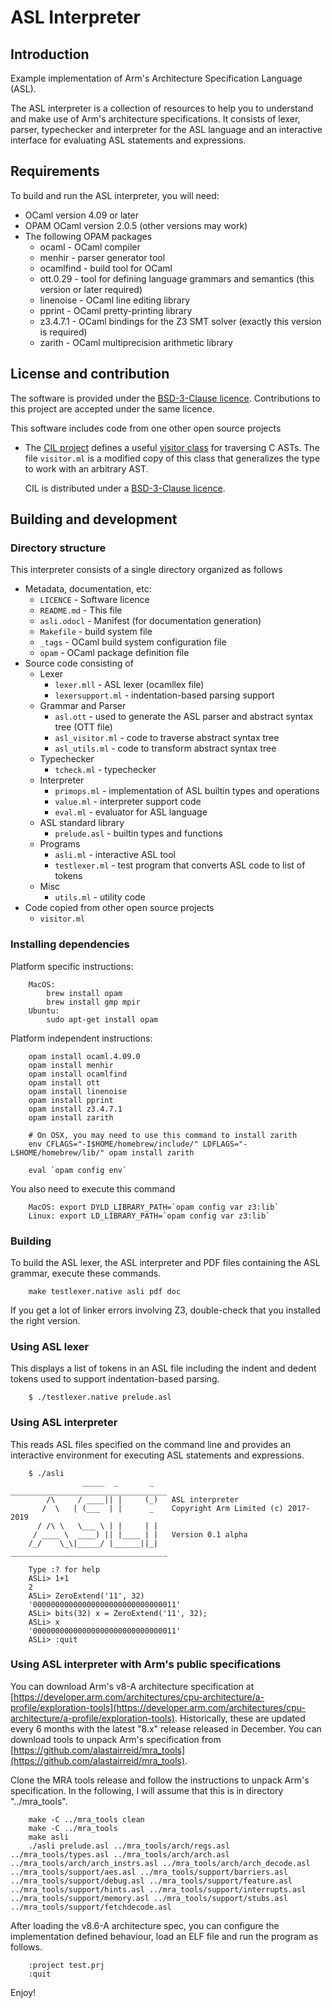 # ASL Interpreter

## Introduction

Example implementation of Arm's Architecture Specification Language (ASL).

The ASL interpreter is a collection of resources to help you to
understand and make use of Arm's architecture specifications.
It consists of lexer, parser, typechecker and interpreter for the ASL language
and an interactive interface for evaluating ASL statements and expressions.

## Requirements

To build and run the ASL interpreter, you will need:

  * OCaml version 4.09 or later
  * OPAM OCaml version 2.0.5 (other versions may work)
  * The following OPAM packages
      * ocaml     - OCaml compiler
      * menhir    - parser generator tool
      * ocamlfind - build tool for OCaml
      * ott.0.29  - tool for defining language grammars and semantics (this version or later required)
      * linenoise - OCaml line editing library
      * pprint    - OCaml pretty-printing library
      * z3.4.7.1  - OCaml bindings for the Z3 SMT solver (exactly this version is required)
      * zarith    - OCaml multiprecision arithmetic library

## License and contribution

The software is provided under the [BSD-3-Clause licence](https://spdx.org/licenses/BSD-3-Clause.html).
Contributions to this project are accepted under the same licence.

This software includes code from one other open source projects

 * The [CIL project](https://people.eecs.berkeley.edu/~necula/cil/)
   defines a useful
   [visitor class](https://github.com/cil-project/cil/blob/936b04103eb573f320c6badf280e8bb17f6e7b26/src/cil.ml#L931)
   for traversing C ASTs.
   The file `visitor.ml` is a modified copy of this class that generalizes
   the type to work with an arbitrary AST.

   CIL is distributed under a [BSD-3-Clause licence](https://github.com/cil-project/cil/blob/develop/LICENSE).


## Building and development

### Directory structure

This interpreter consists of a single directory organized as follows

  * Metadata, documentation, etc:
      * `LICENCE`             - Software licence
      * `README.md`           - This file
      * `asli.odocl`          - Manifest (for documentation generation)
      * `Makefile`            - build system file
      * `_tags`               - OCaml build system configuration file
      * `opam`                - OCaml package definition file
  * Source code consisting of
      * Lexer
          * `lexer.mll`       - ASL lexer (ocamllex file)
          * `lexersupport.ml` - indentation-based parsing support
      * Grammar and Parser
          * `asl.ott`         - used to generate the ASL parser and abstract syntax tree (OTT file)
          * `asl_visitor.ml`  - code to traverse abstract syntax tree
          * `asl_utils.ml`    - code to transform abstract syntax tree
      * Typechecker
          * `tcheck.ml`       - typechecker
      * Interpreter
          * `primops.ml`      - implementation of ASL builtin types and operations
          * `value.ml`        - interpreter support code
          * `eval.ml`         - evaluator for ASL language
      * ASL standard library
          * `prelude.asl`     - builtin types and functions
      * Programs
          * `asli.ml`         - interactive ASL tool
          * `testlexer.ml`    - test program that converts ASL code to list of tokens
      * Misc
          * `utils.ml`        - utility code
  * Code copied from other open source projects
      * `visitor.ml`


### Installing dependencies

Platform specific instructions:
```
    MacOS:
        brew install opam
        brew install gmp mpir
    Ubuntu:
        sudo apt-get install opam
```

Platform independent instructions:

```
    opam install ocaml.4.09.0
    opam install menhir
    opam install ocamlfind
    opam install ott
    opam install linenoise
    opam install pprint
    opam install z3.4.7.1
    opam install zarith

    # On OSX, you may need to use this command to install zarith
    env CFLAGS="-I$HOME/homebrew/include/" LDFLAGS="-L$HOME/homebrew/lib/" opam install zarith

    eval `opam config env`
```

You also need to execute this command

```
    MacOS: export DYLD_LIBRARY_PATH=`opam config var z3:lib`
    Linux: export LD_LIBRARY_PATH=`opam config var z3:lib`
```


### Building

To build the ASL lexer, the ASL interpreter and PDF files containing the ASL
grammar, execute these commands.

```
    make testlexer.native asli pdf doc
```

If you get a lot of linker errors involving Z3, double-check that you installed
the right version.

### Using ASL lexer

This displays a list of tokens in an ASL file including the indent
and dedent tokens used to support indentation-based parsing.

```
    $ ./testlexer.native prelude.asl
```

### Using ASL interpreter

This reads ASL files specified on the command line and
provides an interactive environment for executing ASL
statements and expressions.

```
    $ ./asli
                _____  _       _    ___________________________________
        /\     / ____|| |     (_)   ASL interpreter
       /  \   | (___  | |      _    Copyright Arm Limited (c) 2017-2019
      / /\ \   \___ \ | |     | |
     / ____ \  ____) || |____ | |   Version 0.1 alpha
    /_/    \_\|_____/ |______||_|   ___________________________________

    Type :? for help
    ASLi> 1+1
    2
    ASLi> ZeroExtend('11', 32)
    '00000000000000000000000000000011'
    ASLi> bits(32) x = ZeroExtend('11', 32);
    ASLi> x
    '00000000000000000000000000000011'
    ASLi> :quit
```

### Using ASL interpreter with Arm's public specifications

You can download Arm's v8-A architecture specification at
[https://developer.arm.com/architectures/cpu-architecture/a-profile/exploration-tools](https://developer.arm.com/architectures/cpu-architecture/a-profile/exploration-tools).
Historically, these are updated every 6 months with the latest "8.x" release
released in December.
You can download tools to unpack Arm's specification from
[https://github.com/alastairreid/mra_tools](https://github.com/alastairreid/mra_tools).

Clone the MRA tools release and follow the instructions to unpack Arm's
specification.
In the following, I will assume that this is in directory "../mra_tools".

```
    make -C ../mra_tools clean
    make -C ../mra_tools
    make asli
    ./asli prelude.asl ../mra_tools/arch/regs.asl ../mra_tools/types.asl ../mra_tools/arch/arch.asl ../mra_tools/arch/arch_instrs.asl ../mra_tools/arch/arch_decode.asl ../mra_tools/support/aes.asl ../mra_tools/support/barriers.asl ../mra_tools/support/debug.asl ../mra_tools/support/feature.asl ../mra_tools/support/hints.asl ../mra_tools/support/interrupts.asl ../mra_tools/support/memory.asl ../mra_tools/support/stubs.asl ../mra_tools/support/fetchdecode.asl
```

After loading the v8.6-A architecture spec, you can configure the
implementation defined behaviour, load an ELF file and run the
program as follows.
```
    :project test.prj
    :quit
```


Enjoy!
